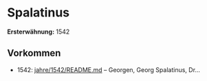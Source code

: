 # Spalatinus

**Ersterwähnung:** 1542

## Vorkommen
- 1542: [jahre/1542/README.md](../jahre/1542/README.md) – Georgen, Georg Spalatinus,
Dr...
